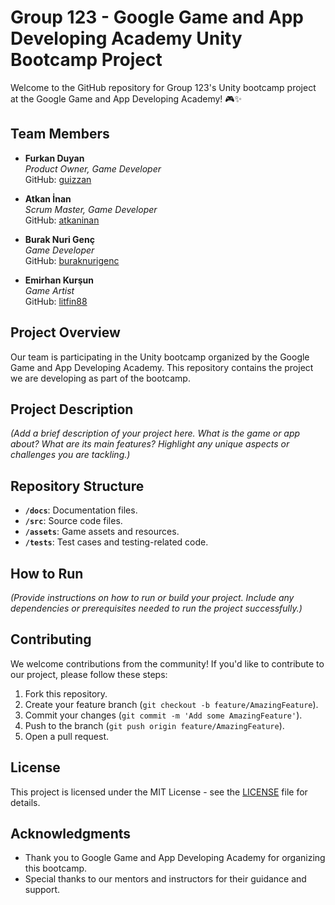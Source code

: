 # Group 123 - Google Game and App Developing Academy Unity Bootcamp Project

Welcome to the GitHub repository for Group 123's Unity bootcamp project at the Google Game and App Developing Academy! 🎮✨

## Team Members

- **Furkan Duyan**  
  *Product Owner, Game Developer*  
  GitHub: [guizzan](https://github.com/guizzan)

- **Atkan İnan**  
  *Scrum Master, Game Developer*  
  GitHub: [atkaninan](https://github.com/atkaninan)

- **Burak Nuri Genç**  
  *Game Developer*  
  GitHub: [buraknurigenc](https://github.com/buraknurigenc)

- **Emirhan Kurşun**  
  *Game Artist*  
  GitHub: [litfin88](https://github.com/litfin88)

## Project Overview

Our team is participating in the Unity bootcamp organized by the Google Game and App Developing Academy. This repository contains the project we are developing as part of the bootcamp.

## Project Description

_(Add a brief description of your project here. What is the game or app about? What are its main features? Highlight any unique aspects or challenges you are tackling.)_

## Repository Structure

- **`/docs`**: Documentation files.
- **`/src`**: Source code files.
- **`/assets`**: Game assets and resources.
- **`/tests`**: Test cases and testing-related code.

## How to Run

_(Provide instructions on how to run or build your project. Include any dependencies or prerequisites needed to run the project successfully.)_

## Contributing

We welcome contributions from the community! If you'd like to contribute to our project, please follow these steps:

1. Fork this repository.
2. Create your feature branch (`git checkout -b feature/AmazingFeature`).
3. Commit your changes (`git commit -m 'Add some AmazingFeature'`).
4. Push to the branch (`git push origin feature/AmazingFeature`).
5. Open a pull request.

## License

This project is licensed under the MIT License - see the [LICENSE](LICENSE) file for details.

## Acknowledgments

- Thank you to Google Game and App Developing Academy for organizing this bootcamp.
- Special thanks to our mentors and instructors for their guidance and support.
